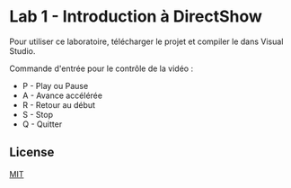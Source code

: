 # Lab 1 - Introduction à DirectShow

Pour utiliser ce laboratoire, télécharger le projet et compiler le dans Visual Studio.

Commande d'entrée pour le contrôle de la vidéo : 

- P - Play ou Pause
- A - Avance accélérée
- R - Retour au début
- S - Stop
- Q - Quitter

## License

[MIT](https://choosealicense.com/licenses/mit/)
